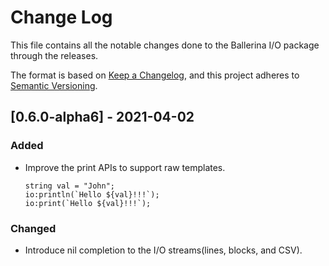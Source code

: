 # Change Log
This file contains all the notable changes done to the Ballerina I/O package through the releases.

The format is based on [Keep a Changelog](https://keepachangelog.com/en/1.0.0/),
and this project adheres to [Semantic Versioning](https://semver.org/spec/v2.0.0.html).

## [0.6.0-alpha6] - 2021-04-02

### Added
- Improve the print APIs to support raw templates.
    ```ballerina
    string val = "John";
    io:println(`Hello ${val}!!!`);
    io:print(`Hello ${val}!!!`);
    ```
### Changed
- Introduce nil completion to the I/O streams(lines, blocks, and CSV). 
